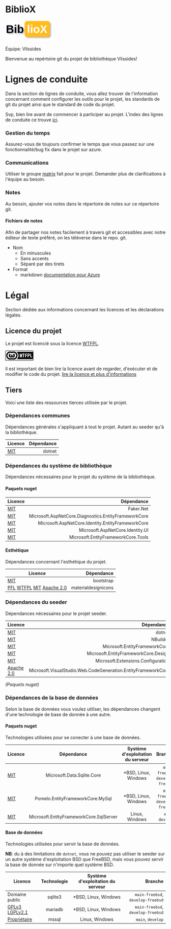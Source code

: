 
BiblioX
=======

![BiblioX logo](logo/bibliox.png)

Équipe: Vlissides

Bienvenue au repértoire git du projet de bibliothèque Vlissides!

# Lignes de conduite
Dans la section de lignes de conduite, vous allez trouver de l'information concernant comment configurer les outils pour le projet, les standards de git du projet ainsi que le standard de code du projet.

Svp, bien lire avant de commencer à participer au projet. L'index des lignes de conduite ce trouve [ici](org/lignes-conduite/README.md).

### Gestion du temps
Assurez-vous de toujours confirmer le temps que vous passez sur une fonctionnalité/bug fix dans le projet sur azure.

### Communications
Utiliser le groupe [matrix](https://matrix.org) fait pour le projet. Demander plus de clarifications à l'équipe au besoin.

### Notes
Au beosin, ajouter vos notes dans le répertoire de notes sur ce répertoire git.

#### Fichiers de notes
Afin de partager nos notes facilement à travers git et accessibles avec
notre éditeur de texte préféré, on les téléverse dans le repo. git.

- Nom
  - En minuscules
  - Sans accents
  - Séparé par des tirets
- Format
  - markdown [documentation pour Azure](https://docs.microsoft.com/en-us/azure/devops/project/wiki/markdown-guidance?view=azure-devops)

# Légal
Section dédiée aux informations concernant les licences et les déclarations légales.

## Licence du projet
Le projet est licencié sous la licence [WTFPL](www.wtfpl.net).

![logo de la licence](LICENSES/wtfpl-badge.png)

Il est important de bien lire la licence avant de regarder, d'exécuter et de modifier le code du projet. [lire la licence et plus d'informations](LICENSES/README.md)

## Tiers
Voici une liste des ressources tierces utilisée par le projet.

### Dépendances communes
Dépendances générales s'appliquant à tout le projet. Autant au seeder qu'à la bibliothèque.

| Licence | Dépendance |
|-----------|-----------:|
| [MIT](LICENSES/MIT) | dotnet |


### Dépendances du système de bibliothèque
Dépendances nécessaires pour le projet du système de la bibliothèque.

#### Paquets nuget
| Licence | Dépendance | 
|-----------|-----------:|
| [MIT](LICENSES/MIT) | Faker.Net |
| [MIT](LICENSES/MIT) | Microsoft.AspNetCore.Diagnostics.EntityFrameworkCore |
| [MIT](LICENSES/MIT) | Microsoft.AspNetCore.Identity.EntityFrameworkCore |
| [MIT](LICENSES/MIT) | Microsoft.AspNetCore.Identity.UI |
| [MIT](LICENSES/MIT) | Microsoft.EntityFrameworkCore.Tools |

#### Esthétique
Dépendances concernant l'esthétique du projet.

| Licence | Dépendance | 
|-----------|-----------:|
| [MIT](LICENSES/MIT) | bootstrap |
| [PFL](LICENSES/PFL) [WTFPL](LICENSES/WTFPL) [MIT](LICENSES/MIT) [Apache 2.0](LICENSES/Apache2_0) [](LICENSES/) | materialdesignicons |

### Dépendances du seeder
Dépendances nécessaires pour le projet seeder.

| Licence | Dépendance |
|-----------|-----------:|
| [MIT](LICENSES/MIT) | dotnet |
| [MIT](LICENSES/MIT) | NBuilder |
| [MIT](LICENSES/MIT) | Microsoft.EntityFrameworkCore |
| [MIT](LICENSES/MIT) | Microsoft.EntityFrameworkCore.Design |
| [MIT](LICENSES/MIT) | Microsoft.Extensions.Configuration |
| [Apache 2.0](LICENSES/APACHE2_0) | Microsoft.VisualStudio.Web.CodeGeneration.EntityFrameworkCore |
*(Paquets nuget)*

### Dépendances de la base de données
Selon la base de données vous voulez utiliser, les dépendances changent d'une technologie de base de donnée à une autre.

#### Paquets nuget
Technologies utilisées pour se conecter à une base de données.

| Licence | Dépendance | Système d'exploitation du serveur | Branche |
|-----------|:----------:|:----------:|-----------:|
| [MIT](LICENSES/MIT) | Microsoft.Data.Sqlite.Core | \*BSD, Linux, Windows | `main-freebsd`, `develop-freebsd` |
| [MIT](LICENSES/MIT) | Pomelo.EntityFrameworkCore.MySql | \*BSD, Linux, Windows | `main-freebsd`, `develop-freebsd` |
| [MIT](LICENSES/MIT) | Microsoft.EntityFrameworkCore.SqlServer | Linux, Windows | `main`, `develop` |

#### Base de données
Technologies utilisées pour servir la base de données.

**NB**: du à des limitations de `dotnet`, vous ne pouvez pas utiliser le seeder sur un autre système d'exploitation BSD que FreeBSD, mais vous pouvez servir la base de donnée sur n'importe quel système BSD.

| Licence | Technologie | Système d'exploitation du serveur | Branche |
|-----------|:----------:|:----------:|-----------:|
| Domaine public | sqlite3 | \*BSD, Linux, Windows | `main-freebsd`, `develop-freebsd` |
| [GPLv3](LICENSES/GPLv3) [LGPLv2.1](LICENSES/LGPLv2_1) | mariadb | \*BSD, Linux, Windows | `main-freebsd`, `develop-freebsd` |
| [Propriétaire](https://www.microsoft.com/en-us/Licensing/product-licensing/sql-server) | mssql | Linux, Windows | `main`, `develop` |

